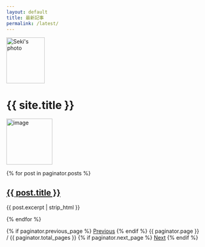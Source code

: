 ```yaml
---
layout: default
title: 最新記事
permalink: /latest/
---
```

<div class="container">

<div class="row">
  <div class="col-sm-3 hidden-xs">
    <img src="https://images-na.ssl-images-amazon.com/images/I/71rCJ6ErJML._UX250_.jpg"
     alt="Seki's photo" width="100" height="120">
  </div>
  <div class="col-sm-6 col-xs-12">
    <h1>{{ site.title }}</h1>
  </div>
  <div class="col-sm-3 hidden-xs">
    <img src="https://pbs.twimg.com/profile_images/2986696034/dddd38f9ce3271c4c0627e94e179659e_400x400.jpeg"
      alt="image" width="120" height="120">
  </div>
</div>

  {% for post in paginator.posts %}
    <h2><a href="{{ post.url | prepend: site.baseurl }}">{{ post.title }}</a></h2>
    <p>{{ post.excerpt | strip_html }}</p>
  {% endfor %}
</div>

  <div class="text-center">
    {% if paginator.previous_page %}
      <a class="btn btn-default" href="{{ site.baseurl }}{{ paginator.previous_page_path }}">Previous</a>
      {% endif %}
      <span>{{ paginator.page }} / {{ paginator.total_pages }}</span>
    {% if paginator.next_page %}
      <a class="btn btn-default" href="{{ site.baseurl }}{{ paginator.next_page_path }}">Next</a>
    {% endif %}
  </div>
